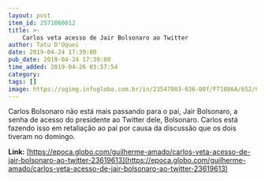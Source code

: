 ```yaml
---
layout: post
item_id: 2571060012
title: >-
    Carlos veta acesso de Jair Bolsonaro ao Twitter
author: Tatu D'Oquei
date: 2019-04-24 17:39:00
pub_date: 2019-04-24 17:39:00
time_added: 2019-04-26 03:57:54
category: 
tags: []
image: https://ogimg.infoglobo.com.br/in/23547003-036-00f/FT1086A/652/Carlos-Bolsonaro.jpg
---
```


Carlos Bolsonaro não está mais passando para o pai, Jair Bolsonaro, a senha de acesso do presidente ao Twitter dele, Bolsonaro. Carlos está fazendo isso em retaliação ao pai por causa da discussão que os dois tiveram no domingo.

**Link:** [https://epoca.globo.com/guilherme-amado/carlos-veta-acesso-de-jair-bolsonaro-ao-twitter-23619613](https://epoca.globo.com/guilherme-amado/carlos-veta-acesso-de-jair-bolsonaro-ao-twitter-23619613)

